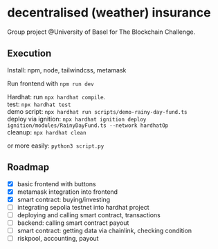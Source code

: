 # decentralised (weather) insurance

Group project @University of Basel for The Blockchain Challenge.

## Execution

Install: npm, node, tailwindcss, metamask

Run frontend with `npm run dev`

Hardhat: run `npx hardhat compile`.  
test: `npx hardhat test`  
demo script: `npx hardhat run scripts/demo-rainy-day-fund.ts`  
deploy via ignition: `npx hardhat ignition deploy ignition/modules/RainyDayFund.ts --network hardhatOp`  
cleanup: `npx hardhat clean`  

or more easily:
`python3 script.py`

## Roadmap

- [x] basic frontend with buttons
- [x] metamask integration into frontend
- [x] smart contract: buying/investing
- [ ] integrating sepolia testnet into hardhat project
- [ ] deploying and calling smart contract, transactions
- [ ] backend: calling smart contract payout
- [ ] smart contract: getting data via chainlink, checking condition
- [ ] riskpool, accounting, payout

